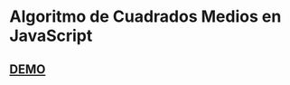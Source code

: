 # Algoritmo de Cuadrados Medios en JavaScript

##  [DEMO](https://mssj-11.github.io/Cuadrados_Medios_JS/)
